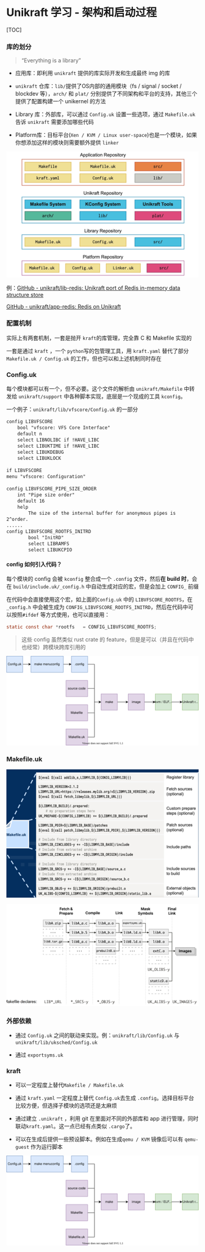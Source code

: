 # Unikraft 学习 - 架构和启动过程

[TOC]

### 库的划分

> “Everything is a library”

- 应用库：即利用 `unikraft` 提供的库实际开发和生成最终 img 的库

- `unikraft` 仓库：`lib/`提供了OS内部的通用模块（fs / signal / socket / blockdev 等），`arch/` 和 `plat/` 分别提供了不同架构和平台的支持，其他三个提供了配置构建一个 unikernel 的方法

- Library 库：外部库，可以通过 `Config.uk` 设置一些选项，通过 `Makefile.uk` 告诉 `unikraft` 需要添加哪些代码

- Platform库：目标平台(`Xen / KVM / Linux user-space`)也是一个模块，如果你想添加这样的模块则需要额外提供 `linker`

![arch0.png](./arch0.png)

例：[GitHub - unikraft/lib-redis: Unikraft port of Redis in-memory data structure store](https://github.com/unikraft/lib-redis)

 [GitHub - unikraft/app-redis: Redis on Unikraft](https://github.com/unikraft/app-redis)

### 配置机制

实际上有两套机制，一套是抛开 `kraft`的库管理，完全靠 C 和 Makefile 实现的

一套是通过 `kraft` ，一个 `python`写的包管理工具，用 `kraft.yaml` 替代了部分 `Makefile.uk / Config.uk` 的工作，但也可以和上述机制同时存在

### Config.uk

每个模块都可以有一个，但不必要。这个文件的解析由 `unikraft/Makefile` 中转发给 `unikraft/support` 中各种脚本实现，底层是一个现成的工具 `kconfig`。

一个例子：`unikraft/lib/vfscore/Config.uk` 的一部分

```context
config LIBVFSCORE
    bool "vfscore: VFS Core Interface"
    default n
    select LIBNOLIBC if !HAVE_LIBC
    select LIBUKTIME if !HAVE_LIBC
    select LIBUKDEBUG
    select LIBUKLOCK

if LIBVFSCORE
menu "vfscore: Configuration"

config LIBVFSCORE_PIPE_SIZE_ORDER
    int "Pipe size order"
    default 16
    help
        The size of the internal buffer for anonymous pipes is 2^order.
......
config LIBVFSCORE_ROOTFS_INITRD
        bool "InitRD"
        select LIBRAMFS
        select LIBUKCPIO
```

#### config 如何引入代码？

每个模块的 config 会被 `kconfig` 整合成一个 `.config` 文件，然后**在 build 时**，会在 `build/include.uk/_config.h` 中自动生成对应的宏，但是会加上 `CONFIG_` 前缀

在代码中会直接使用这个宏，如上面的`Config.uk` 中的 `LIBVFSCORE_ROOTFS`，在 `_config.h` 中会被生成为 `CONFIG_LIBVFSCORE_ROOTFS_INITRD`，然后在代码中可以按照`#ifdef` 等方式使用，也可以直接用：

```c
static const char *rootfs   = CONFIG_LIBVFSCORE_ROOTFS;
```

> 这些 config 虽然类似 rust crate 的 feature，但是是可以（并且在代码中也经常）跨模块跨库引用的

![build_uk.svg](./build_uk.svg)

### Makefile.uk

![arch2.png](./arch2.png)

![arch1.png](./arch1.png) 

### 外部依赖

- 通过 `Config.uk` 之间的联动来实现。例：`unikraft/lib/Config.uk` 与 `unikraft/lib/uksched/Config.uk`

- 通过 `exportsyms.uk` 

### kraft

- 可以一定程度上替代`Makefile / Makefile.uk`

- 通过 `kraft.yaml` 一定程度上替代 `Config.uk`去生成 `.config`。选择目标平台比较方便，但选择子模块的选项还是太麻烦

- 通过建立 `.unikraft` ，利用 git 在里面对不同的外部库和 app 进行管理，同时联动`kraft.yaml`。这一点已经有点类似 `.cargo`了。

- 可以在生成后提供一些预设脚本。例如在生成`qemu / KVM` 镜像后可以有 `qemu-guest` 作为运行脚本

![build_uk.svg](./build_uk.svg)
